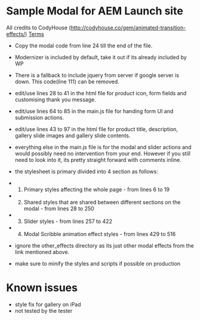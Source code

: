 Sample Modal for AEM Launch site
====================================

All credits to CodyHouse (http://codyhouse.co/gem/animated-transition-effects/)
[Terms](http://codyhouse.co/terms/)

  - Copy the modal code from line 24 till the end of the file.
  - Modernizer is included by default, take it out if its already included by WP
  - There is a fallback to include jquery from server if google server is down. This code(line 111)
  can be removed.
  - edit/use lines 28 to 41 in the html file for product icon, form fields and customising thank you message.
  - edit/use lines 64 to 85 in the main.js file for handing form UI and submission actions.
  - edit/use lines 43 to 97 in the html file for product title, description, gallery slide images and
  gallery slide contents.
  - everything else in the main.js file is for the modal and slider actions and would possibly need no intervention
  from your end. However if you still need to look into it, its pretty straight forward with comments inline.
  - the stylesheet is primary divided into 4 section as follows:
   - 1. Primary styles affecting the whole page - from lines 6 to 19
   - 2. Shared styles that are shared between different sections on the modal - from lines 28 to 250
   - 3. Slider styles - from lines 257 to 422
   - 4. Modal Scribble animation effect styles - from lines 429 to 516

  - ignore the other_effects directory as its just other modal effects from the link mentioned above.
  - make sure to minify the styles and scripts if possible on production


Known issues
=============

 - style fix for gallery on iPad
 - not tested by the tester

